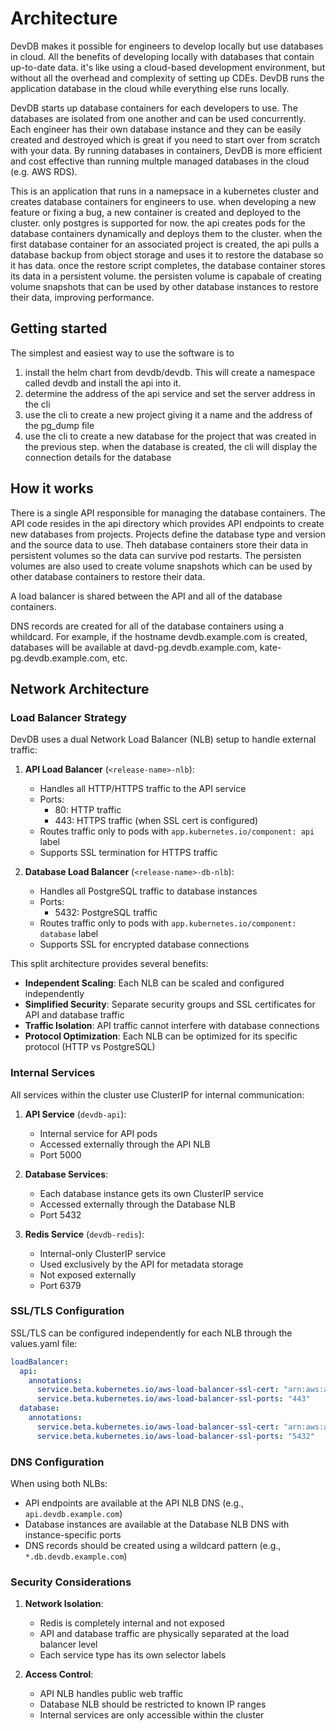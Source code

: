 # Architecture

DevDB makes it possible for engineers to develop locally but use databases in cloud. All the benefits of developing locally with databases that contain up-to-date data. it's like using a cloud-based development environment, but without all the overhead and complexity of setting up CDEs. DevDB runs the application database in the cloud while everything else runs locally.

DevDB starts up database containers for each developers to use. The databases are isolated from one another and can be used concurrently. Each engineer has their own database instance and they can be easily created and destroyed which is great if you need to start over from scratch with your data. By running databases in containers, DevDB is more efficient and cost effective than running multple managed databases in the cloud (e.g. AWS RDS).

This is an application that runs in a namepsace in a kubernetes cluster and creates database containers for engineers to use. when developing a new feature or fixing a bug, a new container is created and deployed to the cluster. only postgres is supported for now. the api creates pods for the database containers dynamically and deploys them to the cluster. when the first database container for an associated project is created, the api pulls a database backup from object storage and uses it to restore the database so it has data. once the restore script completes, the database container stores its data in a persistent volume. the persisten volume is capabale of creating volume snapshots that can be used by other database instances to restore their data, improving performance.

## Getting started

The simplest and easiest way to use the software is to

1. install the helm chart from devdb/devdb. This will create a namespace called devdb and install the api into it.
2. determine the address of the api service and set the server address in the cli
3. use the cli to create a new project giving it a name and the address of the pg_dump file
4. use the cli to create a new database for the project that was created in the previous step. when the database is created, the cli will display the connection details for the database 

## How it works

There is a single API responsible for managing the database containers. The API code resides in the api directory which provides API endpoints to create new databases from projects. Projects define the database type and version and the source data to use. Theh database containers store their data in persistent volumes so the data can survive pod restarts. The persisten volumes are also used to create volume snapshots which can be used by other database containers to restore their data.

A load balancer is shared between the API and all of the database containers.

DNS records are created for all of the database containers using a whildcard. For example, if the hostname devdb.example.com is created, databases will be available at davd-pg.devdb.example.com, kate-pg.devdb.example.com, etc.

## Network Architecture

### Load Balancer Strategy

DevDB uses a dual Network Load Balancer (NLB) setup to handle external traffic:

1. **API Load Balancer** (`<release-name>-nlb`):
   - Handles all HTTP/HTTPS traffic to the API service
   - Ports:
     - 80: HTTP traffic
     - 443: HTTPS traffic (when SSL cert is configured)
   - Routes traffic only to pods with `app.kubernetes.io/component: api` label
   - Supports SSL termination for HTTPS traffic

2. **Database Load Balancer** (`<release-name>-db-nlb`):
   - Handles all PostgreSQL traffic to database instances
   - Ports:
     - 5432: PostgreSQL traffic
   - Routes traffic only to pods with `app.kubernetes.io/component: database` label
   - Supports SSL for encrypted database connections

This split architecture provides several benefits:
- **Independent Scaling**: Each NLB can be scaled and configured independently
- **Simplified Security**: Separate security groups and SSL certificates for API and database traffic
- **Traffic Isolation**: API traffic cannot interfere with database connections
- **Protocol Optimization**: Each NLB can be optimized for its specific protocol (HTTP vs PostgreSQL)

### Internal Services

All services within the cluster use ClusterIP for internal communication:

1. **API Service** (`devdb-api`):
   - Internal service for API pods
   - Accessed externally through the API NLB
   - Port 5000

2. **Database Services**:
   - Each database instance gets its own ClusterIP service
   - Accessed externally through the Database NLB
   - Port 5432

3. **Redis Service** (`devdb-redis`):
   - Internal-only ClusterIP service
   - Used exclusively by the API for metadata storage
   - Not exposed externally
   - Port 6379

### SSL/TLS Configuration

SSL/TLS can be configured independently for each NLB through the values.yaml file:

```yaml
loadBalancer:
  api:
    annotations:
      service.beta.kubernetes.io/aws-load-balancer-ssl-cert: "arn:aws:acm:region:account:certificate/api-cert"
      service.beta.kubernetes.io/aws-load-balancer-ssl-ports: "443"
  database:
    annotations:
      service.beta.kubernetes.io/aws-load-balancer-ssl-cert: "arn:aws:acm:region:account:certificate/db-cert"
      service.beta.kubernetes.io/aws-load-balancer-ssl-ports: "5432"
```

### DNS Configuration

When using both NLBs:
- API endpoints are available at the API NLB DNS (e.g., `api.devdb.example.com`)
- Database instances are available at the Database NLB DNS with instance-specific ports
- DNS records should be created using a wildcard pattern (e.g., `*.db.devdb.example.com`)

### Security Considerations

1. **Network Isolation**:
   - Redis is completely internal and not exposed
   - API and database traffic are physically separated at the load balancer level
   - Each service type has its own selector labels

2. **Access Control**:
   - API NLB handles public web traffic
   - Database NLB should be restricted to known IP ranges
   - Internal services are only accessible within the cluster